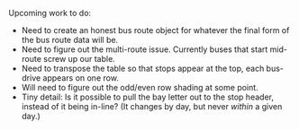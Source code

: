 Upcoming work to do:
- Need to create an honest bus route object for whatever the final form of the bus route data will be. 
- Need to figure out the multi-route issue. Currently buses that start mid-route screw up our table.
- Need to transpose the table so that stops appear at the top, each bus-drive appears on one row.
- Will need to figure out the odd/even row shading at some point.
- Tiny detail: Is it possible to pull the bay letter out to the stop header, instead of it being in-line? (It changes by day, but never *within* a given day.)